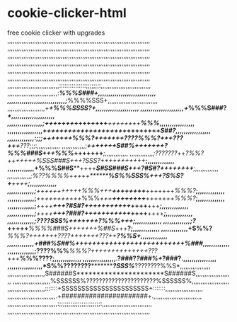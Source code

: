 # cookie-clicker-html
free cookie clicker with upgrades 
,,,,,,,,,,,,,,,,,,,,,,,,,,,,,,,,,,,,,,,,,,,,,,,,,,,,,,,,,,,,,,,,,,,,,,,,,,,,,,,,
,,,,,,,,,,,,,,,,,,,,,,,,,,,,,,,,,,,,,,,,,,,,,,,,,,,,,,,,,,,,,,,,,,,,,,,,,,,,,,,,
,,,,,,,,,,,,,,,,,,,,,,,,,,,,,,,,,,,,,,,,,,,,,,,,,,,,,,,,,,,,,,,,,,,,,,,,,,,,,,,,
,,,,,,,,,,,,,,,,,,,,,,,,,,,,,,,,,,,,,,,,,,,,,,,,,,,,,,,,,,,,,,,,,,,,,,,,,,,,,,,,
,,,,,,,,,,,,,,,,,,,,,,,,,,,,,,,,,,,,,,,,,,,,,,,,,,,,,,,,,,,,,,,,,,,,,,,,,,,,,,,,
,,,,,,,,,,,,,,,,,,,,,,,,,,,,,,,,,,,,,,,,,,,,,,,,,,,,,,,,,,,,,,,,,,,,,,,,,,,,,,,,
,,,,,,,,,,,,,,,,,,,,,,,,,,,,,:::::::::::::::;;;;;;;:,,,,,,,,,,,,,,,,,,,,,,,,,,,,
,,,,,,,,,,,,,,,,,,,,,,,,,,,,:***************%%%S###+,,,,,,,,,,,,,,,,,,,,,,,,,,,,
,,,,,,,,,,,,,,,,,,,,,,,,,,,,;***************%%%%SSS+,,,,,,,,,,,,,,,,,,,,,,,,,,,,
,,,,,,,,,,,,,,,,,,,,,+*****+*%%%SSSS?*********************+,,,,,,,,,,,,,,,,,,,,,
,,,,,,,,,,,,,,,,,,,,,+*******%%%S###?*********************+,,,,,,,,,,,,,,,,,,,,,
,,,,,,,,,,,,,,,,,;+++****++++*******++++++++***++++++++****%%%*,,,,,,,,,,,,,,,,,
,,,,,,,,,,,,,,,,,+*******+++++++++++++++++++***++++++++****S##?,,,,,,,,,,,,,,,,,
,,,,,,,,,,,,,:;;;+++++++*%%%?+++++++????%%%?+++*???*+++****???*;;;:,,,,,,,,,,,,,
,,,,,,,,,,,,,;***+++++++*S##%+++++++?%%%###S+++*%%%*+++****++++***;,,,,,,,,,,,,,
,,,,,,,,,,,,,;???????*++*?%%?+++++++%SSS###S+++?SSS?+++++++++++***;,,,,,,,,,,,,,
,,,,,,,,,,,,,+%%%S##S****++++*******S#SS###S+++?#S#?***++++++++***;,,,,,,,,,,,,,
,,,,,,,,,,,,,;%??%%%%*+*++++********%S%%SSS%+++?S%S?+**++++*******;,,,,,,,,,,,,,
,,,,,,,,,,,,,;***+++++++++++*%%%*+++****++++++++***+++++++*%%%?***;,,,,,,,,,,,,,
,,,,,,,,,,,,,;***+++++++++++*%%%*+++****++++++++***+++++++*%%%?***;,,,,,,,,,,,,,
,,,,,,,,,,,,,;***++++****+++?#S#?+++++++++++*******++++****+++****;,,,,,,,,,,,,,
,,,,,,,,,,,,,;***++++****+++?###?+++++++++++*******++++****++++***;,,,,,,,,,,,,,
,,,,,,,,,,,,,;**********************????SSS%+++++++?%%%*+++*******;,,,,,,,,,,,,,
,,,,,,,,,,,,,;?*************+++++***%%%%###S+++++++%##S*+++******?;,,,,,,,,,,,,,
,,,,,,,,,,,,,+S%%?*******%%%?+++++++****????+++++++*???*++****?%%S+,,,,,,,,,,,,,
,,,,,,,,,,,,,+###%*******S##%++++++++++++++++++++++++++*******%###*,,,,,,,,,,,,,
,,,,,,,,,,,,,;????%%%****%%%?++++++++++++++*???*+++********%%%????;,,,,,,,,,,,,,
,,,,,,,,,,,,,,,,.?###?*********************?###%+*********?###?.,,,,,,,,,,,,,,,,
,,,,,,,,,,,,,,,,,*S%%????????**************?SSS%***????????%%S*,,,,,,,,,,,,,,,,,
,,,,,,,,,,,,,,,,,,,,,S######S**********************S######S,,,,,,,,,,,,,,,,,,,,,
,,,,,,,,,,,,,,,,,,,,,%SSSSSS%??????????????????????%SSSSSS%,,,,,,,,,,,,,,,,,,,,,
,,,,,,,,,,,,,,,,,,,,,:::::::+SSSSSSSSSSSSSSSSSSSSSS+:::::::,,,,,,,,,,,,,,,,,,,,,
,,,,,,,,,,,,,,,,,,,,,,,,,,,.+######################+.,,,,,,,,,,,,,,,,,,,,,,,,,,,
,,,,,,,,,,,,,,,,,,,,,,,,,,,,:;;;;;;;;;;;;;;;;;;;;;;:,,,,,,,,,,,,,,,,,,,,,,,,,,,,
,,,,,,,,,,,,,,,,,,,,,,,,,,,,,,,,,,,,,,,,,,,,,,,,,,,,,,,,,,,,,,,,,,,,,,,,,,,,,,,,
